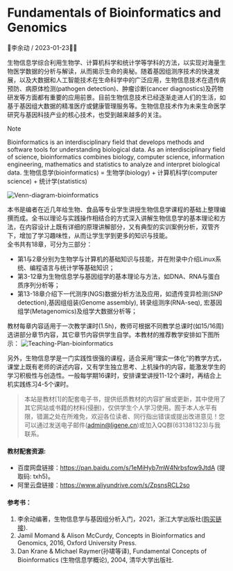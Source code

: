 # Fundamentals of Bioinformatics and Genomics

🐘李余动 / 2023-01-23🐘🐘

生物信息学综合利用生物学、计算机科学和统计学等学科的方法，以实现对海量生物医学数据的分析与解读，从而揭示生命的奥秘。随着基因组测序技术的快速发展，以及大数据和人工智能技术在生命科学中的广泛应用，生物信息技术在遗传病预防、病原体检测(pathogen detection)、肿瘤诊断(cancer diagnostics)及药物研发等方面都有重要的应用前景。目前生物信息技术已经逐渐走进人们的生活，如基于基因组大数据的精准医疗或健康管理服务等。生物信息技术作为未来生命医学研究与基因科技产业的核心技术，也受到越来越多的关注。

> [!NOTE]
> Bioinformatics is an interdisciplinary field that develops methods and software tools for understanding biological data. As an interdisciplinary field of science, bioinformatics combines biology, computer science, information engineering, mathematics and statistics to analyze and interpret biological data.
> 生物信息学(bioinformatics) = 生物学(biology) + 计算机科学(computer science) + 统计学(statistics)

![Venn-diagram-bioinformatics](http://www.ligene.cn/images/Venn-diagram-bioinformatics.png)

本书是编者在近几年给生物、食品等专业学生讲授生物信息学课程的基础上整理编撰而成。全书以理论与实践操作相结合的方式深入讲解生物信息学的基本理论和方法，在内容设计上既有详细的原理讲解部分，又有典型的实训案例分析，双管齐下，增加了学习趣味性，从而让学生学到更多的知识与技能。  
全书共有18章，可分为三部分：
* 第1与2章分别为生物学与计算机的基础知识与技能，并在附录中介绍Linux系统、编程语言与统计学等基础知识；
* 第3-12章为生物信息学与基因组学的基本理论与方法，如DNA、RNA与蛋白质序列分析等；
* 第13-18章介绍下一代测序(NGS)数据分析方法及应用，如遗传变异检测(SNP detection),基因组组装(Genome assembly), 转录组测序(RNA-seq), 宏基因组学(Metagenomics)及组学大数据分析等；

教材每章内容适用于一次教学课时(1.5h)，教师可根据不同教学总课时(如15/16周)选讲部分章节内容，其它章节内容供学生自学。本教材的推荐教学安排如下图所示：
![Teaching-Plan-bioinformatics](http://www.ligene.cn/images/Teaching-plan-bioinformatics.png)

另外，生物信息学是一门实践性很强的课程，适合采用“理实一体化”的教学方式，课堂上既有老师的讲述内容，又有学生独立思考、上机操作的内容，能激发学生的学习积极性与创造性。一般每学期16课时，安排课堂讲授11-12个课时，再结合上机实践练习4-5个课时。

> 本站是教材[1]的配套电子书，提供纸质教材的内容扩展或更新，其中使用了其它网站或书籍的材料(侵删)，仅供学生个人学习使用。囿于本人水平有限，错漏之处在所难免，欢迎各位读者、同行指出错误或提出改进意见！您可以通过发送电子邮件(admin@ligene.cn)或加入QQ群(631381323)与我联系。

#### 教材配套资源:
* 百度网盘链接：https://pan.baidu.com/s/1eMiHyb7mW4Nrbsfpw9JtdA (提取码: txh5)。
* 阿里云盘链接：https://www.aliyundrive.com/s/ZpsnsRCL2so

#### 参考书：
1. 李余动编著，生物信息学与基因组分析入门，2021，浙江大学出版社(<a href="https://item.jd.com/13018573.html" target="_blank">购买链接</a>).
2. Jamil Momand & Alison McCurdy, Concepts in Bioinformatics and Genomics, 2016, Oxford University Press.
3. Dan Krane & Michael Raymer(孙啸等译), Fundamental Concepts of Bioinformatics (生物信息学概论), 2004, 清华大学出版社.
